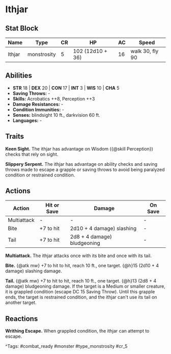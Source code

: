 # Ithjar

## Stat Block

| Name | Type | CR | HP | AC | Speed |
|------|------|----|----|----|-------|
| Ithjar | monstrosity | 5 | 102 (12d10 + 36) | 16 | walk 30, fly 90 |

## Abilities

- **STR** 18 | **DEX** 20 | **CON** 17 | **INT** 3 | **WIS** 10 | **CHA** 5
- **Saving Throws:** -  
- **Skills:** Acrobatics ++8, Perception ++3  
- **Damage Resistances:** -  
- **Condition Immunities:** -  
- **Senses:** blindsight 10 ft., darkvision 60 ft.  
- **Languages:** -

## Traits

**Keen Sight.** The ithjar has advantage on Wisdom ({@skill Perception}) checks that rely on sight.

**Slippery Serpent.** The ithjar has advantage on ability checks and saving throws made to escape a grapple or saving throws to avoid being paralyzed condition or restrained condition.


## Actions

| Action | Hit or Save | Damage | On Save |
|--------|--------------|--------|----------|
| Multiattack | - | - | - |
| Bite | +7 to hit | 2d10 + 4 damage) slashing | - |
| Tail | +7 to hit | 2d8 + 4 damage) bludgeoning | - |

**Multiattack.** The ithjar attacks once with its bite and once with its tail.

**Bite.** {@atk mw} +7 to hit to hit, reach 10 ft., one target. {@h}15 (2d10 + 4 damage) slashing damage.

**Tail.** {@atk mw} +7 to hit to hit, reach 10 ft., one target. {@h}13 (2d8 + 4 damage) bludgeoning damage. If the target is a Medium or smaller creature, it is grappled condition (escape DC 15 Saving Throw). Until this grapple ends, the target is restrained condition, and the ithjar can't use its tail on another target.

## Reactions

**Writhing Escape.** When grappled condition, the ithjar can attempt to escape.



^Tags: #combat_ready #monster #type_monstrosity #cr_5